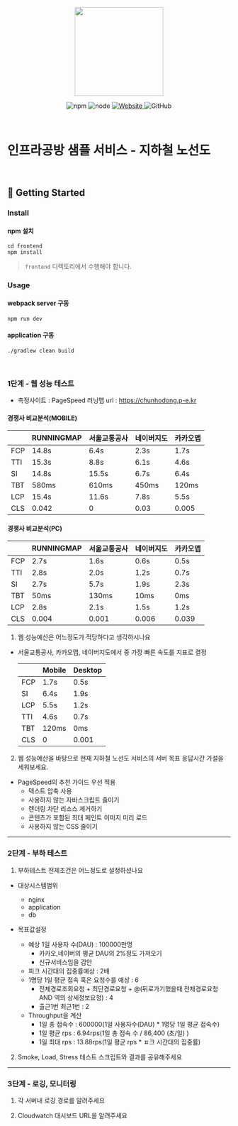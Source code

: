 <p align="center">
    <img width="200px;" src="https://raw.githubusercontent.com/woowacourse/atdd-subway-admin-frontend/master/images/main_logo.png"/>
</p>
<p align="center">
  <img alt="npm" src="https://img.shields.io/badge/npm-%3E%3D%205.5.0-blue">
  <img alt="node" src="https://img.shields.io/badge/node-%3E%3D%209.3.0-blue">
  <a href="https://edu.nextstep.camp/c/R89PYi5H" alt="nextstep atdd">
    <img alt="Website" src="https://img.shields.io/website?url=https%3A%2F%2Fedu.nextstep.camp%2Fc%2FR89PYi5H">
  </a>
  <img alt="GitHub" src="https://img.shields.io/github/license/next-step/atdd-subway-service">
</p>

<br>

# 인프라공방 샘플 서비스 - 지하철 노선도

<br>

## 🚀 Getting Started

### Install
#### npm 설치
```
cd frontend
npm install
```
> `frontend` 디렉토리에서 수행해야 합니다.

### Usage
#### webpack server 구동
```
npm run dev
```
#### application 구동
```
./gradlew clean build
```
<br>


### 1단계 - 웹 성능 테스트

* 측정사이트 : PageSpeed
러닝맵 url : https://chunhodong.p-e.kr
#### 경쟁사 비교분석(MOBILE)

|     | RUNNINGMAP | 서울교통공사  | 네이버지도 | 카카오맵  |
|-----|------------|---------|-------|-------|
| FCP | 14.8s      | 6.4s    | 2.3s  | 1.7s  |
| TTI | 15.3s      | 8.8s    | 6.1s  | 4.6s  |
| SI  | 14.8s      | 15.5s   | 6.7s  | 6.4s  |
| TBT | 580ms      | 610ms   | 450ms | 120ms |
| LCP | 15.4s      | 11.6s   | 7.8s  | 5.5s  |
| CLS | 0.042      | 0       | 0.03  | 0.005 |

#### 경쟁사 비교분석(PC)

|     | RUNNINGMAP | 서울교통공사 | 네이버지도 | 카카오맵  |
|-----|------------|--------|-------|-------|
| FCP | 2.7s       | 1.6s   | 0.6s  | 0.5s  |
| TTI | 2.8s       | 2.0s   | 1.2s  | 0.7s  |
| SI  | 2.7s       | 5.7s   | 1.9s  | 2.3s  |
| TBT | 50ms       | 130ms  | 10ms  | 0ms   |
| LCP | 2.8s       | 2.1s   | 1.5s  | 1.2s  |
| CLS | 0.004      | 0.001  | 0.006 | 0.039 |

1. 웹 성능예산은 어느정도가 적당하다고 생각하시나요
* 서울교통공사, 카카오맵, 네이버지도에서 중 가장 빠른 속도를 지표로 결정

  |         | Mobile | Desktop |
  |---------|--------|---------|
  | FCP     | 1.7s   | 0.5s  |
  | SI      | 6.4s   | 1.9s  |
  | LCP     | 5.5s   | 1.2s  |
  | TTI     | 4.6s   | 0.7s  |
  | TBT     | 120ms  | 0ms   |
  | CLS     | 0      | 0.001 |


2. 웹 성능예산을 바탕으로 현재 지하철 노선도 서비스의 서버 목표 응답시간 가설을 세워보세요.

* PageSpeed의 추천 가이드 우선 적용
  * 텍스트 압축 사용
  * 사용하지 않는 자바스크립트 줄이기
  * 렌더링 차단 리소스 제거하기
  * 콘텐츠가 포함된 최대 페인트 이미지 미리 로드
  * 사용하지 않는 CSS 줄이기 



---

### 2단계 - 부하 테스트 
1. 부하테스트 전제조건은 어느정도로 설정하셨나요
* 대상시스템범위
    * nginx
    * application
    * db

* 목표값설정
    * 예상 1일 사용자 수(DAU) : 100000만명
        * 카카오,네이버의 평균 DAU의 2%정도 가져오기
        * 신규서비스임을 감안
    * 피크 시간대의 집중률예상 : 2배
    * 1명당 1일 평균 접속 혹은 요청수를 예상 : 6
        * 전체경로조회요청 + 최단경로요청 + @(뒤로가기했을때 전체경로요청 AND 역의 상세정보요청) : 4 
        * 출근1번 최근1번 : 2
    * Throughput을 계산
        * 1일 총 접속수 : 600000(1일 사용자수(DAU) * 1명당 1일 평균 접속수)
        * 1일 평균 rps : 6.94rps(1일 총 접속 수 / 86,400 (초/일) )
        * 1일 최대 rps : 13.88rps(1일 평균 rps * ㅍ크 시간대의 집중률)
2. Smoke, Load, Stress 테스트 스크립트와 결과를 공유해주세요

---

### 3단계 - 로깅, 모니터링
1. 각 서버내 로깅 경로를 알려주세요

2. Cloudwatch 대시보드 URL을 알려주세요
